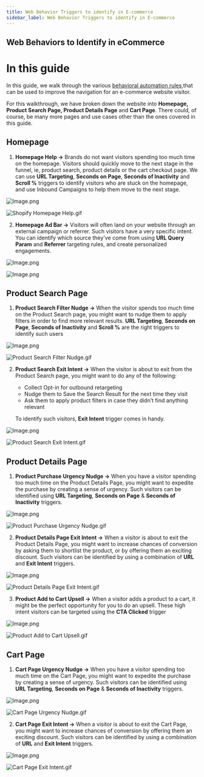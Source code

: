 ```yaml
---
title: Web Behavior Triggers to identify in E-commerce
sidebar_label: Web Behavior Triggers to identify in E-commerce
---
```


## Web Behaviors to Identify in eCommerce

# In this guide

In this guide, we walk through the various [behavioral automation rules](https://docs.yellow.ai/docs/platform_concepts/engagement/inbound/webBehaviourTriggers/webBehaviorTriggerType),that can be used to improve the navigation for an e-commerce website visitor.

For this walkthrough, we have broken down the website into **Homepage, Product Search Page, Product Details Page** and **Cart Page**. There could, of course, be many more pages and use cases other than the ones covered in this guide.

## Homepage

1. **Homepage Help →** Brands do not want visitors spending too much time on the homepage. Visitors should quickly move to the next stage in the funnel, ie, product search, product details or the cart checkout page. We can use **URL Targeting**, **Seconds on Page**, **Seconds of Inactivity** and **Scroll %** triggers to identify visitors who are stuck on the homepage, and use Inbound Campaigns to help them move to the next stage.

![Image.png](https://cdn.yellowmessenger.com/nUe4p56DkEpC1628175899461.png)

![Shopify Homepage Help.gif](https://cdn.yellowmessenger.com/Gbz77mhH5QLl1628180208877.gif)

2. **Homepage Ad Bar →** Visitors will often land on your website through an external campaign or referrer. Such visitors have a very specific intent. You can identify which source they've come from using **URL Query Param** and **Referrer** targeting rules, and create personalized engagements.

![Image.png](https://cdn.yellowmessenger.com/TOhLLTnkAh9j1628176246228.png)

![Image.png](https://cdn.yellowmessenger.com/5EqowOFREACk1628176355440.png)

## Product Search Page

1. **Product Search Filter Nudge →** When the visitor spends too much time on the Product Search page, you might want to nudge them to apply filters in order to find more relevant results. **URL Targeting**, **Seconds on Page**, **Seconds of Inactivity** and **Scroll %** are the right triggers to identify such users

![Image.png](https://cdn.yellowmessenger.com/A8gNfmc1UXks1628176482772.png)

![Product Search Filter Nudge.gif](https://cdn.yellowmessenger.com/vHEbQFvjwC8P1628180269801.gif)

2. **Product Search Exit Intent →** When the visitor is about to exit from the Product Search page, you might want to do any of the following:

   - Collect Opt-in for outbound retargeting
   - Nudge them to Save the Search Result for the next time they visit
   - Ask them to apply product filters in case they didn’t find anything relevant

   To identify such visitors, **Exit Intent** trigger comes in handy.

![Image.png](https://cdn.yellowmessenger.com/bPCxx37UjVCj1628176592057.png)

![Product Search Exit Intent.gif](https://cdn.yellowmessenger.com/C005oWo04ZCY1628180303612.gif)

## Product Details Page

1. **Product Purchase Urgency Nudge →** When you have a visitor spending too much time on the Product Details Page, you might want to expedite the purchase by creating a sense of urgency. Such visitors can be identified using **URL Targeting**, **Seconds on Page** & **Seconds of Inactivity** triggers.

![Image.png](https://cdn.yellowmessenger.com/XEx4bUTh9nfz1628176670704.png)

![Product Purchase Urgency Nudge.gif](https://cdn.yellowmessenger.com/lIE8lEF8ftVo1628181214689.gif)

2. **Product Details Page Exit Intent →** When a visitor is about to exit the Product Details Page, you might want to increase chances of conversion by asking them to shortlist the product, or by offering them an exciting discount. Such visitors can be identified by using a combination of **URL** and **Exit Intent** triggers.

![Image.png](https://cdn.yellowmessenger.com/GoXy0cBtJbtR1628176811949.png)

![Product Details Page Exit Intent.gif](https://cdn.yellowmessenger.com/bhjERW794E0k1628181249819.gif)

3. **Product Add to Cart Upsell →** When a visitor adds a product to a cart, it might be the perfect opportunity for you to do an upsell. These high intent visitors can be targeted using the **CTA Clicked** trigger

![Image.png](https://cdn.yellowmessenger.com/wKPpHEsZUEne1628176881352.png)

![Product Add to Cart Upsell.gif](https://cdn.yellowmessenger.com/hZ7N0UrgJhiG1628181296760.gif)

## Cart Page

1. **Cart Page Urgency Nudge →** When you have a visitor spending too much time on the Cart Page, you might want to expedite the purchase by creating a sense of urgency. Such visitors can be identified using **URL Targeting**, **Seconds on Page** & **Seconds of Inactivity** triggers.

![Image.png](https://cdn.yellowmessenger.com/0y1hjRCcsDwj1628176966290.png)

![Cart Page Urgency Nudge.gif](https://res.craft.do/user/full/a59774be-e9f6-fe9e-e9df-69fe0168e698/doc/068BB776-1320-44EE-951A-D501BCFBC578/373D62D3-8040-4E7B-820C-FC2BEC9832E9_2/Cart%20Page%20Urgency%20Nudge.gif)

2. **Cart Page Exit Intent →** When a visitor is about to exit the Cart Page, you might want to increase chances of conversion by offering them an exciting discount. Such visitors can be identified by using a combination of **URL** and **Exit Intent** triggers.

![Image.png](https://cdn.yellowmessenger.com/cqjPOHzA4iLb1628177078408.png)

![Cart Page Exit Intent.gif](https://cdn.yellowmessenger.com/rTdcBwyny5MV1628181353125.gif)
